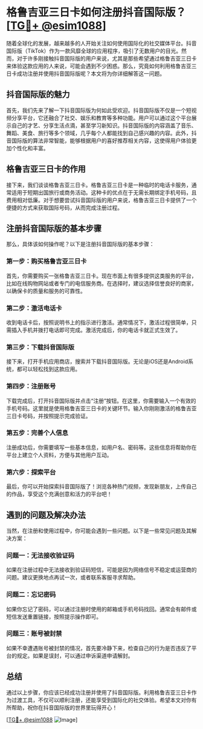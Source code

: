 # 格鲁吉亚三日卡如何注册抖音国际版？[[TG💪+ @esim1088](https://t.me/s/esim1088)]

随着全球化的发展，越来越多的人开始关注如何使用国际化的社交媒体平台。抖音国际版（TikTok）作为一款风靡全球的应用程序，吸引了无数用户的目光。然而，对于许多刚接触抖音国际版的用户来说，尤其是那些希望通过格鲁吉亚三日卡来体验这款应用的人来说，可能会遇到不少困惑。那么，究竟如何利用格鲁吉亚三日卡成功注册并使用抖音国际版呢？本文将为你详细解答这一问题。

## 抖音国际版的魅力

首先，我们先来了解一下抖音国际版为何如此受欢迎。抖音国际版不仅是一个短视频分享平台，它还融合了社交、娱乐和教育等多种功能。用户可以通过这个平台展示自己的才艺、分享生活点滴，甚至学习新知识。抖音国际版的内容涵盖了音乐、舞蹈、美食、旅行等多个领域，几乎每个人都能找到自己感兴趣的内容。此外，抖音国际版的算法非常智能，能够根据用户的喜好推荐相关内容，这使得用户体验更加个性化和丰富。

## 格鲁吉亚三日卡的作用

接下来，我们谈谈格鲁吉亚三日卡。格鲁吉亚三日卡是一种临时的电话卡服务，通常适用于短期出国旅行或商务活动。这种卡的优点在于无需长期绑定手机号码，且费用相对低廉。对于想要尝试抖音国际版的用户来说，格鲁吉亚三日卡提供了一个便捷的方式来获取国际号码，从而完成注册过程。

## 注册抖音国际版的基本步骤

那么，具体该如何操作呢？以下是注册抖音国际版的基本步骤：

### 第一步：购买格鲁吉亚三日卡

首先，你需要购买一张格鲁吉亚三日卡。现在市面上有很多提供这类服务的平台，比如在线购物网站或者专门的电信服务商。在选择时，建议选择信誉良好的商家，以确保卡的质量和服务的可靠性。

### 第二步：激活电话卡

收到电话卡后，按照说明书上的指示进行激活。通常情况下，激活过程很简单，只需插入手机并拨打电话即可完成。激活完成后，你的电话卡就正式生效了。

### 第三步：下载抖音国际版

接下来，打开手机应用商店，搜索并下载抖音国际版。无论是iOS还是Android系统，都可以轻松找到这款应用。

### 第四步：注册账号

下载完成后，打开抖音国际版并点击“注册”按钮。在这里，你需要输入一个有效的手机号码。这里就是使用格鲁吉亚三日卡的关键环节。输入你刚刚激活的格鲁吉亚三日卡号码，并按照提示完成验证。

### 第五步：完善个人信息

注册成功后，你需要填写一些基本信息，如用户名、密码等。这些信息将帮助你在平台上建立个人资料，方便与其他用户互动。

### 第六步：探索平台

最后，你可以开始探索抖音国际版了！浏览各种热门视频，发现新朋友，上传自己的作品，享受这个充满创意和活力的平台吧！

## 遇到的问题及解决办法

当然，在注册和使用过程中，你可能会遇到一些问题。以下是一些常见问题及其解决方案：

### 问题一：无法接收验证码

如果在注册过程中无法接收到验证码短信，可能是因为网络信号不稳定或运营商的问题。建议更换地点再试一次，或者联系客服寻求帮助。

### 问题二：忘记密码

如果你忘记了密码，可以通过注册时使用的邮箱或手机号码找回。通常会有邮件或短信发送重置链接，按照提示操作即可。

### 问题三：账号被封禁

如果不幸遭遇账号被封禁的情况，首先要冷静下来，检查自己的行为是否违反了平台的规定。如果是误封，可以通过申诉渠道申请解封。

## 总结

通过以上步骤，你应该已经成功注册并使用了抖音国际版。利用格鲁吉亚三日卡作为过渡工具，不仅可以顺利注册，还能享受到国际化的社交体验。希望本文对你有所帮助，祝你在抖音国际版的世界里玩得开心！

[[TG💪+ @esim1088](https://t.me/s/esim1088) ![Image](https://i.postimg.cc/4NQfJmqS/Snipaste-2025-05-13-00-14-12.png)]